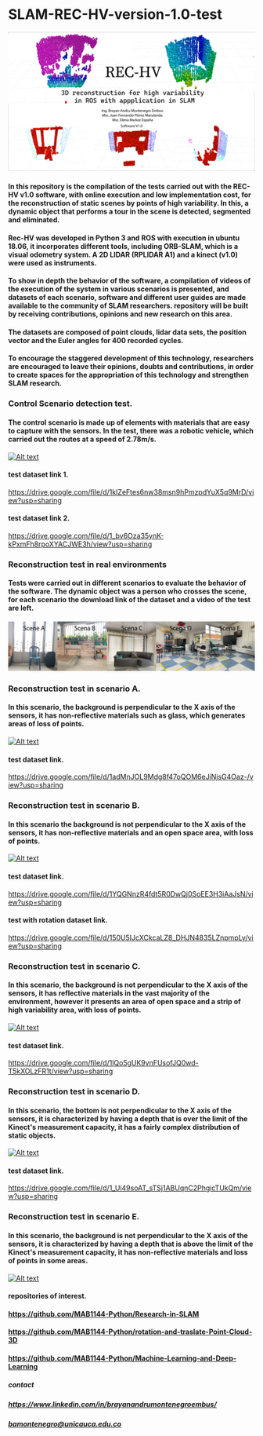 # SLAM-REC-HV-version-1.0-test


![GitHub Brillante](https://github.com/MAB1144-Python/Document/blob/main/portada_Mesa%20de%20trabajo%201.jpg)

#### In this repository is the compilation of the tests carried out with the REC-HV v1.0 software, with online execution and low implementation cost, for the reconstruction of static scenes by points of high variability. In this, a dynamic object that performs a tour in the scene is detected, segmented and eliminated.

#### Rec-HV was developed in Python 3 and ROS with execution in ubuntu 18.06, it incorporates different tools, including ORB-SLAM, which is a visual odometry system. A 2D LIDAR (RPLIDAR A1) and a kinect (v1.0) were used as instruments. 

#### To show in depth the behavior of the software, a compilation of videos of the execution of the system in various scenarios is presented, and datasets of each scenario, software and different user guides are made available to the community of SLAM researchers. repository will be built by receiving contributions, opinions and new research on this area.

#### The datasets are composed of point clouds, lidar data sets, the position vector and the Euler angles for 400 recorded cycles.

#### To encourage the staggered development of this technology, researchers are encouraged to leave their opinions, doubts and contributions, in order to create spaces for the appropriation of this technology and strengthen SLAM research.

### Control Scenario detection test.

#### The control scenario is made up of elements with materials that are easy to capture with the sensors. In the test, there was a robotic vehicle, which carried out the routes at a speed of 2.78m/s.

[![Alt text](https://img.youtube.com/vi/WSVlEiB-iQM/0.jpg)](https://youtu.be/WSVlEiB-iQM)

#### test dataset link 1.

https://drive.google.com/file/d/1kIZeFtes6nw38msn9hPmzpdYuX5q9MrD/view?usp=sharing

#### test dataset link 2.

https://drive.google.com/file/d/1_bv6Oza35ynK-kPxmFh8rpoXYACJWE3h/view?usp=sharing

### Reconstruction test in real environments

#### Tests were carried out in different scenarios to evaluate the behavior of the software. The dynamic object was a person who crosses the scene, for each scenario the download link of the dataset and a video of the test are left.

![GitHub Brillante](https://github.com/MAB1144-Python/Document/blob/main/escenas%20todas_Mesa%20de%20trabajo%201.jpg)

### Reconstruction test in scenario A.

#### In this scenario, the background is perpendicular to the X axis of the sensors, it has non-reflective materials such as glass, which generates areas of loss of points.

[![Alt text](https://img.youtube.com/vi/bhjiSwBkPpA/0.jpg)](https://youtu.be/bhjiSwBkPpA)

#### test dataset link.

https://drive.google.com/file/d/1adMnJOL9Mdg8f47oQOM6eJiNjsG4Oaz-/view?usp=sharing

### Reconstruction test in scenario B.

#### In this scenario the background is not perpendicular to the X axis of the sensors, it has non-reflective materials and an open space area, with loss of points.

[![Alt text](https://img.youtube.com/vi/ByWTqAcy7pA/0.jpg)](https://youtu.be/ByWTqAcy7pA)

#### test dataset link.

https://drive.google.com/file/d/1YQGNnzR4fdt5R0DwQj0SoEE3H3iAaJsN/view?usp=sharing

#### test with rotation dataset link.

https://drive.google.com/file/d/150U5IJcXCkcaLZ8_DHJN4835LZnpmpLy/view?usp=sharing

### Reconstruction test in scenario C.

#### In this scenario, the background is not perpendicular to the X axis of the sensors, it has reflective materials in the vast majority of the environment, however it presents an area of open space and a strip of high variability area, with loss of points.

[![Alt text](https://img.youtube.com/vi/s_6GpLxKSJA/0.jpg)](https://youtu.be/s_6GpLxKSJA)

#### test dataset link.

https://drive.google.com/file/d/1lQo5gUK9vnFUsofJQ0wd-T5kXOLzFR1t/view?usp=sharing

### Reconstruction test in scenario D.

#### In this scenario, the bottom is not perpendicular to the X axis of the sensors, it is characterized by having a depth that is over the limit of the Kinect's measurement capacity, it has a fairly complex distribution of static objects.

[![Alt text](https://img.youtube.com/vi/8NJJ-8n0R5I/0.jpg)](https://youtu.be/8NJJ-8n0R5I)

#### test dataset link.

https://drive.google.com/file/d/1_Ui49soAT_sTSj1ABUqnC2PhgicTUkQm/view?usp=sharing

### Reconstruction test in scenario E.

#### In this scenario, the background is not perpendicular to the X axis of the sensors, it is characterized by having a depth that is above the limit of the Kinect's measurement capacity, it has non-reflective materials and loss of points in some areas.

[![Alt text](https://img.youtube.com/vi/bm_InupCFsA/0.jpg)](https://youtu.be/bm_InupCFsA)

#### repositories of interest.
#### https://github.com/MAB1144-Python/Research-in-SLAM
#### https://github.com/MAB1144-Python/rotation-and-traslate-Point-Cloud-3D
#### https://github.com/MAB1144-Python/Machine-Learning-and-Deep-Learning

##### contact
##### https://www.linkedin.com/in/brayanandrumontenegroembus/
##### bamontenegro@unicauca.edu.co
